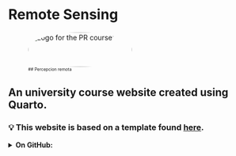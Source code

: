 # Remote Sensing

<figure>
    <img src="./figures/icons/ARS-1.png" alt="Logo for the PR course'"  role="presentation" style="object-fit: cover;width:15em;height:5em;border-radius: 50%;">
    <figcaption>
        <span style="display:inline-block;font-size:0.6em;width:60%;">
        ## Percepcion remota 
        </span>
    </figcaption>

</figure>


## An university course website created using Quarto.

### 💡 This website is based on a template found [here](https://github.com/jonjoncardoso/quarto-template-for-university-courses).

<details><summary><strong>On GitHub:</strong></summary>

### 🧰 Dev Setup

### 📟 Contact

**✋ Questions? Suggestions?** If you are not sure how to do something with the template or have a suggestion for a new feature, start a [discussion](https://github.com/jonjoncardoso/quarto-template-for-university-courses/discussions).

**🐞 Spotted any bugs?** Create a new [Issue](https://github.com/jonjoncardoso/quarto-template-for-university-courses/issues).

